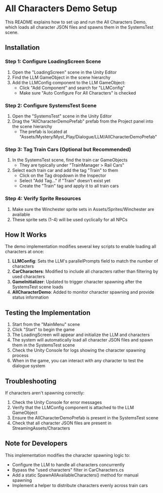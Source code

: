 # All Characters Demo Setup

This README explains how to set up and run the All Characters Demo, which loads all character JSON files and spawns them in the SystemsTest scene.

## Installation

### Step 1: Configure LoadingScreen Scene

1. Open the "LoadingScreen" scene in the Unity Editor
2. Find the LLM GameObject in the scene hierarchy
3. Add the LLMConfig component to the LLM GameObject:
   - Click "Add Component" and search for "LLMConfig"
   - Make sure "Auto Configure For All Characters" is checked

### Step 2: Configure SystemsTest Scene

1. Open the "SystemsTest" scene in the Unity Editor
2. Drag the "AllCharacterDemoPrefab" prefab from the Project panel into the scene hierarchy
   - The prefab is located at "Assets/Mystery/Myst_Play/Dialogue/LLM/AllCharacterDemoPrefab"
   
### Step 3: Tag Train Cars (Optional but Recommended)

1. In the SystemsTest scene, find the train car GameObjects
   - They are typically under "TrainManager > Rail Cars"
2. Select each train car and add the tag "Train" to them
   - Click on the Tag dropdown in the Inspector
   - Select "Add Tag..." if "Train" doesn't exist yet
   - Create the "Train" tag and apply it to all train cars

### Step 4: Verify Sprite Resources

1. Make sure the Winchester sprite sets in Assets/Sprites/Winchester are available
2. These sprite sets (1-4) will be used cyclically for all NPCs

## How It Works

The demo implementation modifies several key scripts to enable loading all characters at once:

1. **LLMConfig**: Sets the LLM's parallelPrompts field to match the number of characters
2. **CarCharacters**: Modified to include all characters rather than filtering by used characters
3. **GameInitializer**: Updated to trigger character spawning after the SystemsTest scene loads
4. **AllCharacterDemo**: Added to monitor character spawning and provide status information

## Testing the Implementation

1. Start from the "MainMenu" scene
2. Click "Start" to begin the game
3. The LoadingScreen will appear and initialize the LLM and characters
4. The system will automatically load all character JSON files and spawn them in the SystemsTest scene
5. Check the Unity Console for logs showing the character spawning process
6. When in the game, you can interact with any character to test the dialogue system

## Troubleshooting

If characters aren't spawning correctly:

1. Check the Unity Console for error messages
2. Verify that the LLMConfig component is attached to the LLM GameObject
3. Ensure the AllCharacterDemoPrefab is present in the SystemsTest scene
4. Check that all character JSON files are present in StreamingAssets/Characters

## Note for Developers

This implementation modifies the character spawning logic to:
- Configure the LLM to handle all characters concurrently
- Bypass the "used characters" filter in CarCharacters.cs
- Add a static SpawnAllAvailableCharacters() method for manual spawning
- Implement a helper to distribute characters evenly across train cars